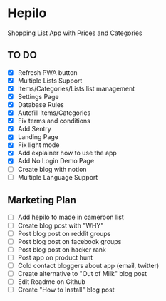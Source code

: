 # Hepilo

Shopping List App with Prices and Categories

## TO DO

- [x] Refresh PWA button
- [x] Multiple Lists Support
- [x] Items/Categories/Lists list management
- [x] Settings Page
- [x] Database Rules
- [x] Autofill items/Categories
- [x] Fix terms and conditions
- [x] Add Sentry
- [x] Landing Page
- [x] Fix light mode
- [x] Add explainer how to use the app
- [x] Add No Login Demo Page
- [ ] Create blog with notion
- [ ] Multiple Language Support

## Marketing Plan

- [ ] Add hepilo to made in cameroon list
- [ ] Create blog post with "WHY"
- [ ] Post blog post on reddit groups
- [ ] Post blog post on facebook groups
- [ ] Post blog post on hacker rank
- [ ] Post app on product hunt
- [ ] Cold contact bloggers about app (email, twitter)
- [ ] Create alternative to "Out of Milk" blog post
- [ ] Edit Readme on Github
- [ ] Create "How to Install" blog post